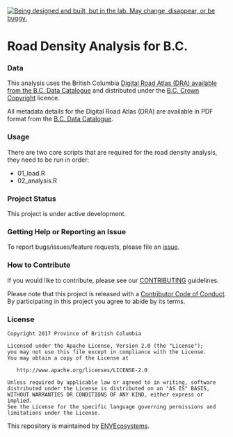 <!-- README.md is generated from README.Rmd. Please edit that file -->
<a id="devex-badge" rel="Exploration" href="https://github.com/BCDevExchange/assets/blob/master/README.md"><img alt="Being designed and built, but in the lab. May change, disappear, or be buggy." style="border-width:0" src="https://assets.bcdevexchange.org/images/badges/exploration.svg" title="Being designed and built, but in the lab. May change, disappear, or be buggy." /></a>

Road Density Analysis for B.C.
==============================

### Data

This analysis uses the British Columbia [Digital Road Atlas (DRA) available from the B.C. Data Catalogue]((https://catalogue.data.gov.bc.ca/dataset/c4935326-27cc-4324-8a2b-61685d3e9ac4)) and distributed under the [B.C. Crown Copyright](https://www2.gov.bc.ca/gov/content?id=1AAACC9C65754E4D89A118B875E0FBDA) licence.

All metadata details for the Digital Road Atlas (DRA) are available in PDF format from the [B.C. Data Catalogue](https://catalogue.data.gov.bc.ca/dataset/c4935326-27cc-4324-8a2b-61685d3e9ac4).

### Usage

There are two core scripts that are required for the road density analysis, they need to be run in order:

-   01\_load.R
-   02\_analysis.R

### Project Status

This project is under active development.

### Getting Help or Reporting an Issue

To report bugs/issues/feature requests, please file an [issue](https://github.com/bcgov/bc-road-analysis/issues/).

### How to Contribute

If you would like to contribute, please see our [CONTRIBUTING](CONTRIBUTING.md) guidelines.

Please note that this project is released with a [Contributor Code of Conduct](CODE_OF_CONDUCT.md). By participating in this project you agree to abide by its terms.

### License

    Copyright 2017 Province of British Columbia

    Licensed under the Apache License, Version 2.0 (the "License");
    you may not use this file except in compliance with the License.
    You may obtain a copy of the License at 

       http://www.apache.org/licenses/LICENSE-2.0

    Unless required by applicable law or agreed to in writing, software
    distributed under the License is distributed on an "AS IS" BASIS,
    WITHOUT WARRANTIES OR CONDITIONS OF ANY KIND, either express or implied.
    See the License for the specific language governing permissions and
    limitations under the License.

This repository is maintained by [ENVEcosystems](https://github.com/orgs/bcgov/teams/envecosystems/members).
